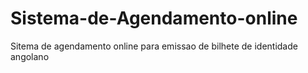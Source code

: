 # Sistema-de-Agendamento-online
Sitema de agendamento online para emissao de bilhete de identidade angolano

